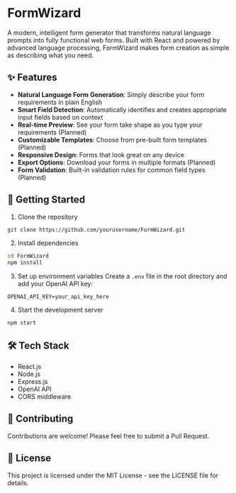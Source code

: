 # FormWizard

A modern, intelligent form generator that transforms natural language prompts into fully functional web forms. Built with React and powered by advanced language processing, FormWizard makes form creation as simple as describing what you need.

## ✨ Features

- **Natural Language Form Generation**: Simply describe your form requirements in plain English
- **Smart Field Detection**: Automatically identifies and creates appropriate input fields based on context
- **Real-time Preview**: See your form take shape as you type your requirements (Planned)
- **Customizable Templates**: Choose from pre-built form templates (Planned)
- **Responsive Design**: Forms that look great on any device
- **Export Options**: Download your forms in multiple formats (Planned)
- **Form Validation**: Built-in validation rules for common field types (Planned)

## 🚀 Getting Started

1. Clone the repository
```bash
git clone https://github.com/yourusername/FormWizard.git
```

2. Install dependencies
```bash
cd FormWizard
npm install
```

3. Set up environment variables
Create a `.env` file in the root directory and add your OpenAI API key:
```
OPENAI_API_KEY=your_api_key_here
```

4. Start the development server
```bash
npm start
```

## 🛠️ Tech Stack

- React.js
- Node.js
- Express.js
- OpenAI API
- CORS middleware



## 🤝 Contributing

Contributions are welcome! Please feel free to submit a Pull Request.

## 📝 License

This project is licensed under the MIT License - see the LICENSE file for details.

